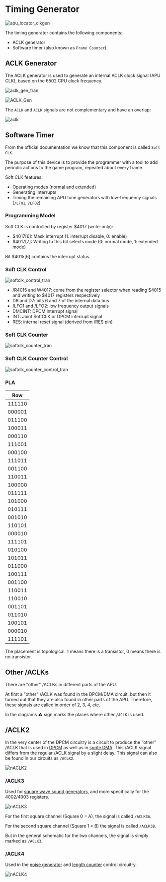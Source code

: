 # Timing Generator

![apu_locator_clkgen](/BreakingNESWiki/imgstore/apu/apu_locator_clkgen.jpg)

The timing generator contains the following components:
- ACLK generator
- Software timer (also known as `Frame Counter`)

## ACLK Generator

The ACLK generator is used to generate an internal ACLK clock signal (APU CLK), based on the 6502 CPU clock frequency.

![aclk_gen_tran](/BreakingNESWiki/imgstore/apu/aclk_gen_tran.jpg)

![ACLK_Gen](/BreakingNESWiki/imgstore/apu/ACLK_Gen.jpg)

The `ACLK` and `ACLK` signals are not complementary and have an overlap:

![aclk](/BreakingNESWiki/imgstore/apu/waves/aclk.png)

## Software Timer

From the official documentation we know that this component is called `Soft CLK`.

The purpose of this device is to provide the programmer with a tool to add periodic actions to the game program, repeated about every frame.

Soft CLK features:
- Operating modes (normal and extended)
- Generating interrupts
- Timing the remaining APU tone generators with low-frequency signals (`/LFO1`, `/LFO2`)

### Programming Model

Soft CLK is controlled by register $4017 (write-only):
- $4017\[6\]: Mask interrupt (1: interrupt disable, 0: enable)
- $4017\[7\]: Writing to this bit selects mode (0: normal mode, 1: extended mode)

Bit $4015\[6\] contains the interrupt status.

### Soft CLK Control

![softclk_control_tran](/BreakingNESWiki/imgstore/apu/softclk_control_tran.jpg)

- /R4015 and W4017: come from the register selector when reading $4015 and writing to $4017 registers respectively
- D6 and D7: bits 6 and 7 of the internal data bus
- /LFO1 and /LFO2: low frequency output signals
- DMCINT: DPCM interrupt signal
- INT: Joint SoftCLK or DPCM interrupt signal
- RES: internal reset signal (derived from /RES pin)

### Soft CLK Counter

![softclk_counter_tran](/BreakingNESWiki/imgstore/apu/softclk_counter_tran.jpg)

### Soft CLK Counter Control

![softclk_counter_control_tran](/BreakingNESWiki/imgstore/apu/softclk_counter_control_tran.jpg)

### PLA

|Row|
|---|
|111110|
|000001|
|011100|
|100011|
|000110|
|111001|
|000100|
|111011|
|001100|
|110011|
|100000|
|011111|
|101000|
|010111|
|001010|
|110101|
|000010|
|111101|
|010100|
|101011|
|011000|
|100111|
|001100|
|110011|
|110010|
|001101|
|011010|
|100101|
|000010|
|111101|

The placement is topological. 1 means there is a transistor, 0 means there is no transistor.

## Other /ACLKs

There are "other" /ACLKs in different parts of the APU.

At first a "other" /ACLK was found in the DPCM/DMA circuit, but then it turned out that they are also found in other parts of the APU. Therefore, these signals are called in order of 2, 3, 4, etc.

In the diagrams :warning: sign marks the places where other `/ACLK` is used.

## /ACLK2

In the very center of the DPCM circuitry is a circuit to produce the "other" /ACLK that is used in [DPCM](dpcm.md) as well as in [sprite DMA](dma.md). This /ACLK signal differs from the regular /ACLK signal by a slight delay.
This signal can also be found in our circuits as `/ACLK2`.

![nACLK2](/BreakingNESWiki/imgstore/apu/nACLK2.jpg)

### /ACLK3

Used for [square wave sound generators](square.md), and more specifically for the $4002/$4003 registers.

![nACLK3](/BreakingNESWiki/imgstore/apu/nACLK3.jpg)

For the first square channel (Square 0 = A), the signal is called `/ACLK3A`.

For the second square channel (Square 1 = B) the signal is called `/ACLK3B`.

But in the general schematic for the two channels, the signal is simply marked as `/ACLK3`.

### /ACLK4

Used in the [noise generator](noise.md) and [length counter](length.md) control circuitry.

![nACLK4](/BreakingNESWiki/imgstore/apu/nACLK4.jpg)
